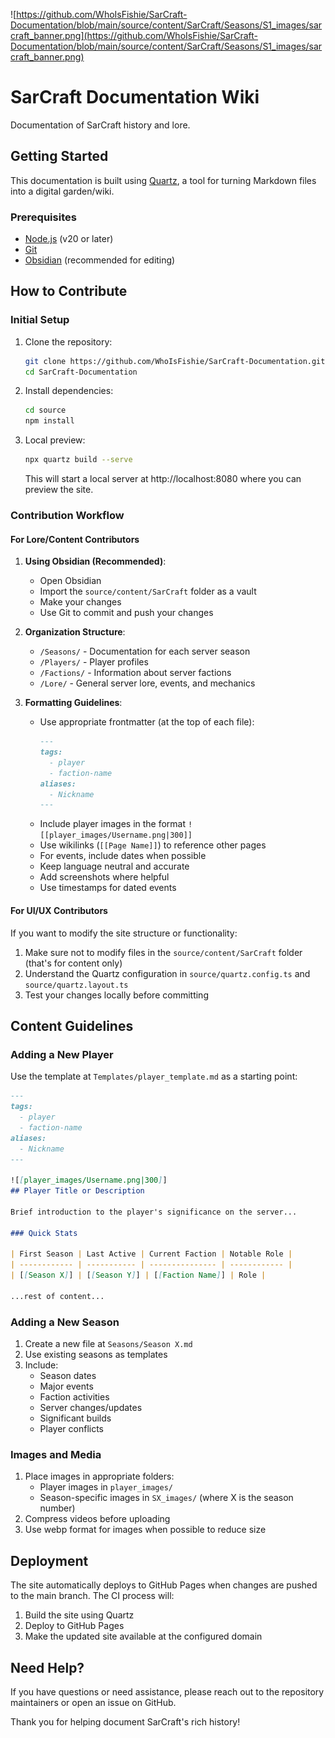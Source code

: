 
![https://github.com/WhoIsFishie/SarCraft-Documentation/blob/main/source/content/SarCraft/Seasons/S1_images/sarcraft_banner.png](https://github.com/WhoIsFishie/SarCraft-Documentation/blob/main/source/content/SarCraft/Seasons/S1_images/sarcraft_banner.png)
# SarCraft Documentation Wiki

Documentation of SarCraft history and lore.

## Getting Started

This documentation is built using [Quartz](https://quartz.jzhao.xyz/), a tool for turning Markdown files into a digital garden/wiki.

### Prerequisites

- [Node.js](https://nodejs.org/) (v20 or later)
- [Git](https://git-scm.com/)
- [Obsidian](https://obsidian.md/) (recommended for editing)

## How to Contribute

### Initial Setup

1. Clone the repository:
   ```bash
   git clone https://github.com/WhoIsFishie/SarCraft-Documentation.git
   cd SarCraft-Documentation
   ```

2. Install dependencies:
   ```bash
   cd source
   npm install
   ```

3. Local preview:
   ```bash
   npx quartz build --serve
   ```
   This will start a local server at http://localhost:8080 where you can preview the site.

### Contribution Workflow

#### For Lore/Content Contributors

1. **Using Obsidian (Recommended)**:
   - Open Obsidian
   - Import the `source/content/SarCraft` folder as a vault
   - Make your changes
   - Use Git to commit and push your changes

2. **Organization Structure**:
   - `/Seasons/` - Documentation for each server season
   - `/Players/` - Player profiles
   - `/Factions/` - Information about server factions
   - `/Lore/` - General server lore, events, and mechanics

3. **Formatting Guidelines**:
   - Use appropriate frontmatter (at the top of each file):
     ```md
     ---
     tags:
       - player
       - faction-name
     aliases:
       - Nickname
     ---
     ```
   - Include player images in the format `![[player_images/Username.png|300]]`
   - Use wikilinks (`[[Page Name]]`) to reference other pages
   - For events, include dates when possible
   - Keep language neutral and accurate
   - Add screenshots where helpful
   - Use timestamps for dated events

#### For UI/UX Contributors

If you want to modify the site structure or functionality:

1. Make sure not to modify files in the `source/content/SarCraft` folder (that's for content only)
2. Understand the Quartz configuration in `source/quartz.config.ts` and `source/quartz.layout.ts`
3. Test your changes locally before committing

## Content Guidelines

### Adding a New Player

Use the template at `Templates/player_template.md` as a starting point:

```md
---
tags:
  - player
  - faction-name
aliases:
  - Nickname
---

![[player_images/Username.png|300]]   
## Player Title or Description

Brief introduction to the player's significance on the server...

### Quick Stats

| First Season | Last Active | Current Faction | Notable Role |
| ------------ | ----------- | --------------- | ------------ |
| [[Season X]] | [[Season Y]] | [[Faction Name]] | Role |

...rest of content...
```

### Adding a New Season

1. Create a new file at `Seasons/Season X.md`
2. Use existing seasons as templates
3. Include:
   - Season dates
   - Major events
   - Faction activities
   - Server changes/updates
   - Significant builds
   - Player conflicts

### Images and Media

1. Place images in appropriate folders:
   - Player images in `player_images/`
   - Season-specific images in `SX_images/` (where X is the season number)
2. Compress videos before uploading
3. Use webp format for images when possible to reduce size

## Deployment

The site automatically deploys to GitHub Pages when changes are pushed to the main branch. The CI process will:

1. Build the site using Quartz
2. Deploy to GitHub Pages
3. Make the updated site available at the configured domain

## Need Help?

If you have questions or need assistance, please reach out to the repository maintainers or open an issue on GitHub.

Thank you for helping document SarCraft's rich history!
